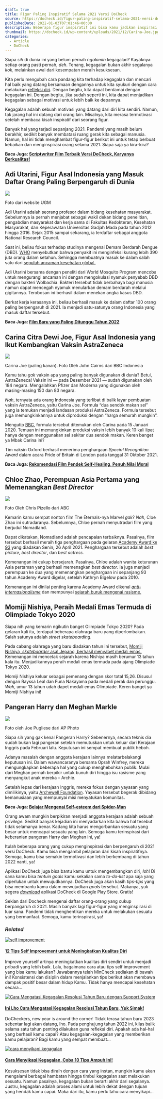 ```yaml
---
draft: true
title: Figur Paling Inspiratif Selama 2021 Versi DoCheck
source: https://docheck.id/figur-paling-inspiratif-selama-2021-versi-docheck/
publishedDate: 2022-01-03T07:01:46+00:00
description: Beberapa figur inspiratif ini bisa kamu jadikan inspirasi, karena kadang motivsai datangnya dari orang lain. Penasaran? Yuk kita lihat!
thumbnail: https://docheck.id/wp-content/uploads/2021/12/Carina-Joe.jpg
categories:
  - Article
  - DoCheck
---
```


Siapa _sih_ di dunia ini yang belum pernah _ngalamin_ kegagalan? Kayaknya setiap orang pasti pernah, _deh_. Tenang, kegagalan bukan akhir segalanya _kok_, melainkan awal dari kesempatan meraih kesuksesan.

Kita perlu mengubah cara pandang kita terhadap kegagalan dan mencari hal baik yang datang bersamaan dengannya untuk kita syukuri dengan cara melakukan [refleksi diri](https://docheck.id/self-reflection-dan-manfaatnya-untuk-diri-yang-lebih-baik/). Dengan begitu, kita dapat berdamai dengan kegagalan ini. Dengan begitu, jika sudah seperti ini, kita dapat menjadikan kegagalan sebagai motivasi untuk lebih baik ke depannya.

Kegagalan adalah sebuah motivasi yang datang dari diri kita sendiri. Namun, tak jarang hal ini datang dari orang lain. Misalnya, kita merasa termotivasi setelah membaca kisah inspiratif dari seorang figur.

Banyak hal yang terjadi sepanjang 2021. Pandemi yang masih belum berakhir, sedikit banyak membatasi ruang gerak kita sebagai manusia. Namun, hal ini tidak menghambat figur-figur berikut ini untuk tetap berbuat kebaikan dan menginspirasi orang selama 2021. Siapa saja ya kira-kira?

**Baca Juga: [Scriptwriter Film Terbaik Versi DoCheck, Karyanya Berkualitas!](https://docheck.id/scriptwriter-film-terbaik-versi-docheck-karyanya-berkualitas/)**

## Adi Utarini, Figur Asal Indonesia yang Masuk Daftar Orang Paling Berpengaruh di Dunia

![](https://docheck.id/wp-content/uploads/2021/12/Adi-Utarini.jpeg)

Foto dari website UGM

Adi Utarini adalah seorang profesor dalam bidang kesehatan masyarakat. Sebelumnya ia pernah menjabat sebagai wakil dekan bidang penelitian, pengabdian masyarakat dan kerja sama di Fakultas Kedokteran, Kesehatan Masyarakat, dan Keperawatan Universitas Gadjah Mada pada tahun 2012 hingga 2016. Sejak 2015 sampai sekarang, ia terdaftar sebagai anggota National Research Council.

Saat ini, beliau fokus terhadap studinya mengenai Demam Berdarah Dengue (DBD). [WHO](https://www.who.int/news-room/spotlight/ten-threats-to-global-health-in-2019) menyebutkan bahwa penyakit ini menginfeksi kurang lebih 390 juta orang dalam setahun. Sehingga membuatnya masuk ke dalam salah satu dari [sepuluh ancaman kesehatan global.](https://www.who.int/news-room/spotlight/ten-threats-to-global-health-in-2019)

Adi Utarini bersama dengan peneliti dari World Mosquito Program mencoba untuk mengurangi ancaman ini dengan mengokulasi nyamuk penyebab DBD dengan bakteri Wolbachia. Bakteri tersebut tidak berbahaya bagi manusia namun dapat mencegah nyamuk menularkan demam berdarah melalui gigitannya. Terobosan ini berhasil dalam menekan angka kasus DBD.

Berkat kerja kerasanya ini, beliau berhasil masuk ke dalam daftar 100 orang paling berpengaruh di 2021. Ia menjadi satu-satunya orang Indonesia yang masuk daftar tersebut.

**Baca Juga: [Film Baru yang Paling Ditunggu Tahun 2022](https://docheck.id/film-baru-yang-paling-ditunggu-tahun-2022/)**

## Carina Citra Dewi Joe, Figur Asal Indonesia yang Ikut Kembangkan Vaksin AstraZeneca

![](https://docheck.id/wp-content/uploads/2021/12/Carina-joe-paragraph.webp)

Carina Joe (paling kanan). Foto Oleh John Cairns dari BBC Indonesia

Kamu tahu _gak_ vaksin apa yang paling banyak digunakan di dunia? Betul, AstraZeneca! Vaksin ini — pada Desember 2021 — sudah digunakan oleh 184 negara. Mengalahkan Pfizer dan Moderna yang digunakan oleh masing-masing 150 dan 83 negara.

_Nah_, ternyata ada orang Indonesia yang terlibat di balik layar pembuatan vaksin AstraZeneca, yaitu Carina Joe. Formula “dua sendok makan sel” yang ia temukan menjadi landasan produksi AstraZeneca. Formula tersebut juga memungkinkannya untuk diproduksi dengan “harga semurah mungkin”.

Mengutip [BBC](https://www.bbc.com/indonesia/majalah-58361720), formula tersebut ditemukan oleh Carina pada 15 Januari 2020. Temuan ini memungkinkan produksi vaksin lebih banyak 10 kali lipat hanya dengan menggunakan sel sekitar dua sendok makan. Keren banget ya Mbak Carina ini?

Tim vaksin Oxford berhasil menerima penghargaan _Special Recognitian Award_ dalam acara Pride of Britain di London pada tanggal 31 Oktober 2021.

**Baca Juga: [Rekomendasi Film Pendek Self-Healing, Penuh Nilai Moral](https://docheck.id/rekomendasi-film-pendek-self-healing-penuh-nilai-moral/)**

## Chloe Zhao, Perempuan Asia Pertama yang Memenangkan _Best Director_

![](https://docheck.id/wp-content/uploads/2021/12/Chloe-ZHang.webp)

Foto Oleh Chris Pizello dari ABC

Kemarin kamu sempat nonton film The Eternals-nya Marvel _gak_? _Nah_, Cloe Zhao ini sutradaranya. Sebelumnya, Chloe pernah menyutradari film yang berjudul Nomadland.

Dapat dikatakan, Nomadland adalah pencapaian terbaiknya. Pasalnya, film tersebut berhasil meraih tiga penghargaan pada gelaran [Academy Award ke 93](https://www.oscars.org/oscars/ceremonies/2021) yang diadakan Senin, 26 April 2021. Penghargaan tersebut adalah _best picture_, _best director_, dan _best actress._

Kemenangan ini cukup bersejarah. Pasalnya, Chloe adalah wanita keturunan Asia pertaman yang berhasil memenagkan _best director_. Ia juga menjadi perempuan ke dua yang memenangkan penghargaan ini sepanjang 93 tahun Academy Award digelar, setelah Kathryn Bigelow pada 2010.

Kemenangan ini dinilai penting karena Academy Award dikenal _[anti-internasionalisme](https://www.latimes.com/entertainment-arts/movies/story/2021-04-25/oscars-2021-chloe-zhao-best-director-nomadland)_ dan mempunyai [sejarah buruk mengenai rasisme.](https://www.bbc.com/culture/article/20210414-has-the-oscars-really-fixed-its-race-problem)

## Momiji Nishiya, Peraih Medali Emas Termuda di Olimpiade Tokyo 2020

Siapa nih yang kemarin ngikutin banget Olimpiade Tokyo 2020? Pada gelaran kali itu, terdapat beberapa olahraga baru yang diperlombakan. Salah satunya adalah _street skateboarding_.

Pada cabang olahraga yang baru diadakan tahun ini tersebut, [Momiji Nishiya, _skateboarder_ asal Jepang, berhasil menyabet medali emas.](https://olympics.com/en/news/13-year-old-nishiya-momiji-wins-first-ever-women-s-street-skateboarding-gold) Kemenangan ini mencetak sejarah karena Nishiya masih berumur 13 tahun kala itu. Menjadikannya peraih medali emas termuda pada ajang Olimpiade Tokyo 2020.

Momiji Nishiya keluar sebagai pemenang dengan skor total 15,26. Disusul dengan Rayssa Leal dan Funa Nakayama pada medali perak dan perunggu. _Wah_, umur 13 tahun udah dapet medali emas Olimpiade. Keren banget ya Momiji Nishiya ini!

## Pangeran Harry dan Meghan Markle

![](https://docheck.id/wp-content/uploads/2021/12/Meghan-Harry.jpg)

Foto oleh Joe Pugliese dari AP Photo

Siapa sih yang gak kenal Pangeran Harry? Sebenernya, secara teknis dia sudah bukan lagi pangeran setelah memutuskan untuk keluar dari Kerajaan Inggris pada Februari lalu. Keputusan ini sempat membuat publik heboh.

Adanya masalah dengan anggota kerajaan lainnya melatarbelakangi keputusan ini. Dalam wawancaranya bersama Oprah Winfrey, mereka mengungkapkan beberapa hal yang cukup menghebohkan publik. Mulai dari Meghan pernah berpikir untuk bunuh diri hingga isu rasisme yang menyangkut anak mereka – Archie.

Setelah lepas dari kerajaan Inggris, mereka fokus dengan yayasan yang dimilikinya, yaitu [Archewell Foundation](https://archewell.com/foundation/). Yayasan tersebut begerak dibidang kemanusiaan yang mempunyai misi menyatukan komunitas.

**Baca Juga: [Belajar Mengenai Self-esteem dari Spider-Man](https://docheck.id/belajar-mengenai-self-esteem-dari-spider-man/)**

Orang awam mungkin berpikiran menjadi anggota kerajaan adalah sebuah _privilege_. Sedikit banyak kejadian ini menyadarkan kita bahwa hal tesebut tidak selamanya benar. Kadang kita harus mengorbankan sesuatu yang besar untuk mencapai sesuatu yang lain. Semoga kamu terinspirasi dari keberanian pangeran Harry dan Meghan ini, ya!

Itulah beberapa orang yang cukup menginspirasi dan berpengaruh di 2021 versi DoCheck. Kamu bisa mengambil pelajaran dari kisah inspiratifnya. Semoga, kamu bisa semakin termotivasi dan lebih berkembang di tahun 2022 nanti, ya!

Aplikasi DoCheck juga bisa bantu kamu untuk mengembangkan diri, _loh_! Di sana kamu bisa _tentuin goals_ kamu sekalian sama _to-do-list_ apa saja yang diperlukan untuk mewujudkannya. DoCheck juga akan kasih _tips-tips_ yang bisa membantu kamu dalam mewujudkan _goals_ tersebut. Makanya, yuk segera _[download](https://play.google.com/store/apps/details?id=com.docheck.docheck)_ aplikasi DoCheck di Google Play Store. Gratis!

Sekian dari Docheck mengenai daftar orang-orang yang cukup berpangaruh di 2021. Masih banyak lagi figur-figur yang menginspirasi di luar sana. Pandemi tidak menghentikan mereka untuk melakukan sesuatu yang bermanfaat. Semoga, kamu terinspirasi, ya!

### _Related_

[![self improvement](https://i2.wp.com/docheck.id/wp-content/uploads/2022/12/self-improvement-docheck.jpg?resize=350%2C200&ssl=1)](https://docheck.id/tips-self-improvement/ "12 Tips Self Improvement untuk Meningkatkan Kualitas Diri")

#### [12 Tips Self Improvement untuk Meningkatkan Kualitas Diri](https://docheck.id/tips-self-improvement/ "12 Tips Self Improvement untuk Meningkatkan Kualitas Diri")

Improve yourself artinya meningkatkan kualitas diri sendiri untuk menjadi pribadi yang lebih baik. Lalu, bagaimana cara atau tips self improvement yang bisa kamu lakukan? Jawabannya telah MinCheck sediakan di bawah ini! Konsistensi dan disiplin dalam menjalankan tips berikut akan membawa dampak positif besar dalam hidup Kamu. Tidak hanya mencapai kesehatan secara…

[![Cara Mengatasi Kegagalan Resolusi Tahun Baru dengan Support System](https://i0.wp.com/docheck.id/wp-content/uploads/2022/12/Cara-Mengatasi-Kegagalan-Resolusi-Tahun-Baru.jpg?resize=350%2C200&ssl=1)](https://docheck.id/cara-mengatasi-kegagalan-resolusi-tahun-baru/ "Ini Lho Cara Mengatasi Kegagalan Resolusi Tahun Baru, Yuk Simak!")

#### [Ini Lho Cara Mengatasi Kegagalan Resolusi Tahun Baru, Yuk Simak!](https://docheck.id/cara-mengatasi-kegagalan-resolusi-tahun-baru/ "Ini Lho Cara Mengatasi Kegagalan Resolusi Tahun Baru, Yuk Simak!")

DoCheckers, new year is around the corner! Tidak terasa tahun baru 2023 sebentar lagi akan datang, lho. Pada penghujung tahun 2022 ini, kilas balik selama satu tahun penting dilakukan guna refleksi diri. Apakah ada hal-hal yang berhasil kamu capai? Atau kegagalan-kegagalan yang memberikan kamu pelajaran? Bagi kamu yang sempat membuat…

[![cara menyikapi kegagalan](https://i2.wp.com/docheck.id/wp-content/uploads/2023/02/cara-menyikapi-kegagalan.jpg?resize=350%2C200&ssl=1)](https://docheck.id/cara-menyikapi-kegagalan/ "Cara Menyikapi Kegagalan, Coba 10 Tips Ampuh Ini!")

#### [Cara Menyikapi Kegagalan, Coba 10 Tips Ampuh Ini!](https://docheck.id/cara-menyikapi-kegagalan/ "Cara Menyikapi Kegagalan, Coba 10 Tips Ampuh Ini!")

Kesuksesan tidak bisa diraih dengan cara yang instan, mungkin kamu akan mengalami berbagai hambatan hingga timbul kegagalan saat melakukan sesuatu. Namun pasalnya, kegagalan bukan berarti akhir dari segalanya. Justru, kegagalan adalah proses alami untuk lebih dekat dengan tujuan yang hendak kamu capai. Maka dari itu, kamu perlu tahu cara menyikapi…
